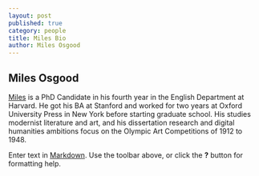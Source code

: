 ```yaml
---
layout: post
published: true
category: people
title: Miles Bio
author: Miles Osgood
---
```

## Miles Osgood

[Miles](http://scholar.harvard.edu/milesosgood/bio) is a PhD Candidate in his fourth year in the English Department at Harvard. He got his BA at Stanford and worked for two years at Oxford University Press in New York before starting graduate school. His studies modernist literature and art, and his dissertation research and digital humanities ambitions focus on the Olympic Art Competitions of 1912 to 1948. 

Enter text in [Markdown](http://daringfireball.net/projects/markdown/). Use the toolbar above, or click the **?** button for formatting help.
